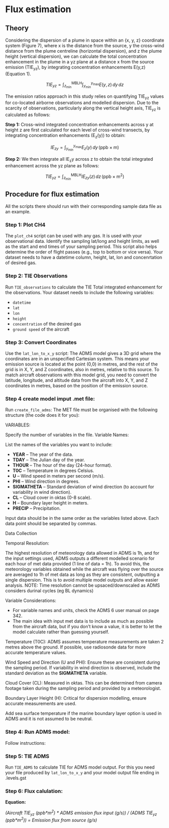 # Flux estimation
## Theory 

Considering the dispersion of a plume in space within an {x, y, z} coordinate system (Figure 7), where x is the distance from the source, y the cross-wind distance from the plume centreline (horizontal dispersion), and z the plume height (vertical dispersion), we can calculate the total concentration enhancement in the plume in a yz plane at a distance x from the source emission (TIE<sub>yz</sub>), by integrating concentration enhancements E(y,z) (Equation 1).

$$
TIE_{yz} = \int_{z_{\text{min}}}^{\text{MBLH}} \int_{y_{\text{min}}}^{y_{\text{max}}} E(y,z) \, dy \, dz
$$

The emission ratios approach in this study  relies on quantifying TIE<sub>yz</sub> values for co-located airborne observations and modelled dispersion. Due to the scarcity of observations, particularly along the vertical height axis, TIE<sub>yz</sub> is calculated as follows:

**Step 1:** Cross-wind integrated concentration enhancements across y at height z are first calculated for each level of cross-wind transects, by integrating concentration enhancements (E<sub>z</sub>(y)) to obtain:

$$
IE_{zy} = \int_{y_{\text{min}}}^{y_{\text{max}}} E_{z}(y) \, dy   \,(\text{ppb} \times \text{m})
$$

**Step 2:** We then integrate all IE<sub>z</sub>y across z to obtain the total integrated enhancement across the yz plane as follows:

$$
TIE_{yz}  = \int_{z_{\text{min}}}^{\text{MBLH}} IE_{zy}(z) \, dz \,(\text{ppb} \times \text{m}^2)
$$


## Procedure for flux estimation

All the scripts there should run with their corresponding sample data file as an example. 

### Step 1: Plot CH4

The `plot_ch4` script can be used with any gas. It is used with your observational data. Identify the sampling lat/long and height limits, as well as the start and end times of your sampling period. This script also helps determine the order of flight passes (e.g., top to bottom or vice versa). Your dataset needs to have a datetime column, height, lat, lon and concenrtation of desired gas. 

### Step 2: TIE Observations

Run `TIE_observations` to calculate the TIE Total integrated enhancement for the observations. Your dataset needs to include the following variables:
- `datetime`
- `lat`
- `lon`
- `height`
- `concentration` of the desired gas
- `ground speed` of the aircraft

### Step 3: Convert Coordinates

Use the `lat_lon_to_x_y` script: The ADMS model gives a 3D grid where the coordinates are in an unspecified Cartesian system. This means your emission source is located at the point (0,0) in metres, and the rest of the grid is in X, Y, and Z coordinates, also in metres, relative to this source.
To match aircraft observations with this model grid, you need to convert the latitude, longitude, and altitude data from the aircraft into X, Y, and Z coordinates in metres, based on the position of the emission source.

### Step 4 create model imput .met file: 
Run `create_file_adms`: 
The MET file must be organised with the following structure (the code does it for you):

 VARIABLES:

Specify the number of variables in the file. 
 Variable Names:

List the names of the variables you want to include:
- **YEAR** – The year of the data.
- **TDAY** – The Julian day of the year.
- **THOUR** – The hour of the day (24-hour format).
- **T0C** – Temperature in degrees Celsius.
- **U** – Wind speed in meters per second (m/s).
- **PHI** – Wind direction in degrees.
- **SIGMATHETA** – Standard deviation of wind direction (to account for variability in wind direction).
- **CL** – Cloud cover in oktas (0-8 scale).
- **H** – Boundary layer height in meters.
- **PRECIP** – Precipitation.

Input data should be in the same order as the variables listed above. Each data point should be separated by commas.

 Data Collection 

Temporal Resolution:

The highest resolution of meteorology data allowed in ADMS is 1h, and for the input settings used, ADMS outputs a different modelled scenario for each hour of met data provided (1 line of data = 1h). To avoid this, the meteorology variables obtained while the aircraft was flying over the source are averaged to 1h of met data as long as they are consistent, outputting a single dispersion. This is to avoid multiple model outputs and allow easier analysis. 
 NOTE: Time resolution cannot be upsaced/downscaled as ADMS considers durinal cycles (eg BL dynamics) 

 Variable Considerations:

- For variable names and units, check the ADMS 6 user manual on page 342.
- The main idea with input met data is to include as much as possible from the aircraft data, but if you don’t know a value, it is better to let the model calculate rather than guessing yourself. 

Temperature (T0C): ADMS assumes temperature measurements are taken 2 metres above the ground. If possible, use radiosonde data for more accurate temperature values.

Wind Speed and Direction (U and PHI):  Ensure these are consistent during the sampling period. If variability in wind direction is observed, include the standard deviation as the **SIGMATHETA** variable.

Cloud Cover (CL): Measured in oktas. This can be determined from camera footage taken during the sampling period and provided by a meteorologist.

Boundary Layer Height (H): Critical for dispersion modelling, ensure accurate measurements are used.

Add sea surface temperature if the marine boundary layer option is used in ADMS and it is not assumed to be neutral.

### Step 4: Run ADMS model: 

Follow instructions: 

### Step 5: TIE ADMS 
Run `TIE_ADMS` to calculate TIE for ADMS model output. For this you need your file produced by `lat_lon_to_x_y` and your model output file ending in .levels.gst

### Step 6: Flux calulation: 

**Equation:**

*(Aircraft TIE<sub>yz</sub> (ppb\*m<sup>2</sup>) \* ADMS emission flux input (g/s)) / (ADMS TIE<sub>yz</sub> (ppb\*m<sup>2</sup>)) = Emission flux from source (g/s)*




 
